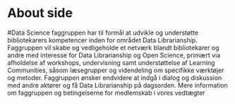 # About side

#Data Science faggruppen har til formål at udvikle og understøtte bibliotekarers kompetencer inden for området Data Librarianship. Faggruppen vil skabe og vedligeholde et netværk blandt bibliotekarer og andre med interesse for Data Librarianship og Open Science, primært via afholdelse af workshops, undervisning samt understøttelse af Learning Communities, såsom læsegrupper og videndeling om specifikke værktøjer og metoder.
Faggruppen ønsker endvidere at indgå i dialog og diskussion med andre aktører og få Data Librarianship på dagsorden. Mere information om faggruppen og betingelserne for medlemskab i vores vedtægter
